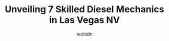 ---
layout: ampstory
image: https://images.unsplash.com/photo-1636325781667-1bf90ed57efc?ixlib=rb-4.0.3&ixid=MnwxMjA3fDB8MHxwaG90by1wYWdlfHx8fGVufDB8fHx8&auto=format&fit=crop&w=640&h=853&q=80
author: techidn
featured: false
description: Looking for reliable and skilled Diesel Mechanic in Las Vegas NV, USA? Your search ends here with the 7 best Diesel Mechanic in town. With their expertise and commitment to delivering except
title: Unveiling 7 Skilled Diesel Mechanics in Las Vegas NV
cover:
   title: Unveiling 7 Skilled Diesel Mechanics in Las Vegas NV
   subtitle: Rickpate
   background: https://images.unsplash.com/photo-1636325781667-1bf90ed57efc?ixlib=rb-4.0.3&ixid=MnwxMjA3fDB8MHxwaG90by1wYWdlfHx8fGVufDB8fHx8&auto=format&fit=crop&w=640&h=853&q=80

pages: 
 - layout: thirds
   top: <h1>#1 Angel Mobile Mechanic LLC</h1>
   bottom: "<p>Angel was an absolute blessing to me and my vehicle. But thats not even the best part this man is honest, funny, and just an all around cool guy, I really appreciate the</p>"
   background: https://www.knot35.com/toplist/wp-content/uploads/2023/06/best-diesel-mechanic-1-in-las-vegas-nv-1685834713.jpeg
   backgroundblur: true
 - layout: thirds
   top: <h1>#2 Red Rock Repair</h1>
   bottom: "<p>10127 W Charleston Blvd suite B, Las Vegas, NV 89135, United States</p>"
   background: https://www.knot35.com/toplist/wp-content/uploads/2023/06/best-diesel-mechanic-2-in-las-vegas-nv-1685834713.jpeg
   cta:
      link: https://www.knot35.com/toplist/unveiling-7-skilled-diesel-mechanics-in-las-vegas-nv/
      text: Unveiling 7 Skilled Diesel Mechanics in Las Vegas NV
 - layout: thirds
   top: <h1>#3 Monaghans Auto Repair</h1>
   bottom: "<p>2009 S Decatur Blvd, Las Vegas, NV 89102, United States</p>"
   background: https://www.knot35.com/toplist/wp-content/uploads/2023/06/best-diesel-mechanic-3-in-las-vegas-nv-1685834714.jpeg
   cta:
      link: https://www.knot35.com/toplist/unveiling-7-skilled-diesel-mechanics-in-las-vegas-nv/
      text: Unveiling 7 Skilled Diesel Mechanics in Las Vegas NV
 - layout: thirds
   top: <h1>#4 Sin City Diesel & Offroad</h1>
   bottom: "<p>2605 S Eastern Ave suite 100, Las Vegas, NV 89121, United States</p>"
   background: https://images.unsplash.com/photo-1614648718611-0635f29016cb?ixlib=rb-4.0.3&ixid=MnwxMjA3fDB8MHxwaG90by1wYWdlfHx8fGVufDB8fHx8&auto=format&fit=crop&w=640&h=853&q=80
   cta:
      link: https://www.knot35.com/toplist/unveiling-7-skilled-diesel-mechanics-in-las-vegas-nv/
      text: Unveiling 7 Skilled Diesel Mechanics in Las Vegas NV
 - layout: thirds
   top: <h1>#5 Mobile Mechanic Las Vegas</h1>
   bottom: "<p>1501 Las Vegas Blvd N, Las Vegas, NV 89101, United States</p>"
   background: https://images.unsplash.com/photo-1524169358666-79f22534bc6e?ixlib=rb-4.0.3&ixid=MnwxMjA3fDB8MHxwaG90by1wYWdlfHx8fGVufDB8fHx8&auto=format&fit=crop&w=640&h=853&q=80
   cta:
      link: https://www.knot35.com/toplist/unveiling-7-skilled-diesel-mechanics-in-las-vegas-nv/
      text: Unveiling 7 Skilled Diesel Mechanics in Las Vegas NV
 - layout: thirds
   top: <h1>#6 Walker Automotive & Truck Repair</h1>
   bottom: "<p>3205 W Desert Inn Rd, Las Vegas, NV 89102, United States</p>"
   background: https://images.unsplash.com/photo-1580610447943-1bfbef5efe07?ixlib=rb-4.0.3&ixid=MnwxMjA3fDB8MHxwaG90by1wYWdlfHx8fGVufDB8fHx8&auto=format&fit=crop&w=640&h=853&q=80
   cta:
      link: https://www.knot35.com/toplist/unveiling-7-skilled-diesel-mechanics-in-las-vegas-nv/
      text: Unveiling 7 Skilled Diesel Mechanics in Las Vegas NV
 - layout: thirds
   top: <h1>#7 Global Auto Repair Transmission Specialists</h1>
   bottom: "<p>2695 S Decatur Blvd #200, Las Vegas, NV 89102, United States</p>"
   background: https://images.unsplash.com/photo-1533998839656-76f5e4b2bccb?ixlib=rb-4.0.3&ixid=MnwxMjA3fDB8MHxwaG90by1wYWdlfHx8fGVufDB8fHx8&auto=format&fit=crop&w=640&h=853&q=80
   cta:
      link: https://www.knot35.com/toplist/unveiling-7-skilled-diesel-mechanics-in-las-vegas-nv/
      text: Unveiling 7 Skilled Diesel Mechanics in Las Vegas NV
 - layout: thirds
   middle: Continue reading...
   background: https://images.unsplash.com/photo-1608411404720-c8f0417bcdba?ixlib=rb-4.0.3&ixid=MnwxMjA3fDB8MHxwaG90by1wYWdlfHx8fGVufDB8fHx8&auto=format&fit=crop&w=640&h=853&q=80
   cta:
      link: https://www.knot35.com/toplist/unveiling-7-skilled-diesel-mechanics-in-las-vegas-nv/
      text: Unveiling 7 Skilled Diesel Mechanics in Las Vegas NV
      
---